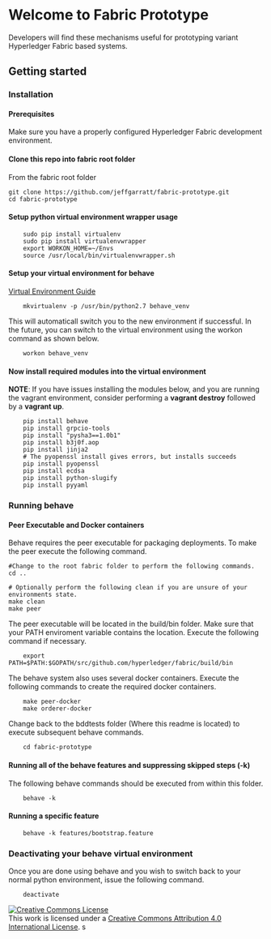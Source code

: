 # Welcome to Fabric Prototype
Developers will find these mechanisms useful for prototyping variant Hyperledger Fabric based systems.

## Getting started

### Installation

#### Prerequisites
Make sure you have a properly configured Hyperledger Fabric development environment.

#### Clone this repo into fabric root folder
From the fabric root folder
```
git clone https://github.com/jeffgarratt/fabric-prototype.git
cd fabric-prototype
```

#### Setup python virtual environment wrapper usage

```
    sudo pip install virtualenv
    sudo pip install virtualenvwrapper
    export WORKON_HOME=~/Envs
    source /usr/local/bin/virtualenvwrapper.sh
```

#### Setup your virtual environment for behave
[Virtual Environment Guide](http://docs.python-guide.org/en/latest/dev/virtualenvs/)


```
    mkvirtualenv -p /usr/bin/python2.7 behave_venv
```

This will automaticall switch you to the new environment if successful.  In the future, you can switch to the virtual environment using the workon command as shown below.

```
    workon behave_venv
```


#### Now install required modules into the virtual environment

**NOTE**: If you have issues installing the modules below, and you are running the vagrant environment, consider performing a **vagrant destroy** followed by a **vagrant up**.

```
    pip install behave
    pip install grpcio-tools
    pip install "pysha3==1.0b1"
    pip install b3j0f.aop
    pip install jinja2
    # The pyopenssl install gives errors, but installs succeeds
    pip install pyopenssl
    pip install ecdsa
    pip install python-slugify
    pip install pyyaml
```

### Running behave

#### Peer Executable and Docker containers

Behave requires the peer executable for packaging deployments.  To make the peer execute the following command.


```
#Change to the root fabric folder to perform the following commands.
cd ..

# Optionally perform the following clean if you are unsure of your environments state.
make clean
make peer
```

The peer executable will be located in the build/bin folder. Make sure that your PATH enviroment variable contains the location.
Execute the following command if necessary.
```
    export PATH=$PATH:$GOPATH/src/github.com/hyperledger/fabric/build/bin
```

The behave system also uses several docker containers.  Execute the following commands to create the required docker containers.

```
    make peer-docker
    make orderer-docker
```

Change back to the bddtests folder (Where this readme is located) to execute subsequent behave commands.

```
    cd fabric-prototype
```

#### Running all of the behave features and suppressing skipped steps (-k)

The following behave commands should be executed from within this folder.

```
    behave -k
```

#### Running a specific feature

```
    behave -k features/bootstrap.feature
```

### Deactivating your behave virtual environment
Once you are done using behave and you wish to switch back to your normal
python environment, issue the following command.

```
    deactivate
```

<a rel="license" href="http://creativecommons.org/licenses/by/4.0/"><img alt="Creative Commons License" style="border-width:0" src="https://i.creativecommons.org/l/by/4.0/88x31.png" /></a><br />This work is licensed under a <a rel="license" href="http://creativecommons.org/licenses/by/4.0/">Creative Commons Attribution 4.0 International License</a>.
s
